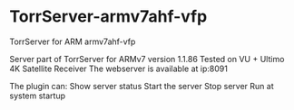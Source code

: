 # TorrServer-armv7ahf-vfp
TorrServer for ARM armv7ahf-vfp

Server part of TorrServer for ARMv7 version 1.1.86
Tested on VU + Ultimo 4K Satellite Receiver
The webserver is available at ip:8091

The plugin can:
Show server status
Start the server
Stop server
Run at system startup
